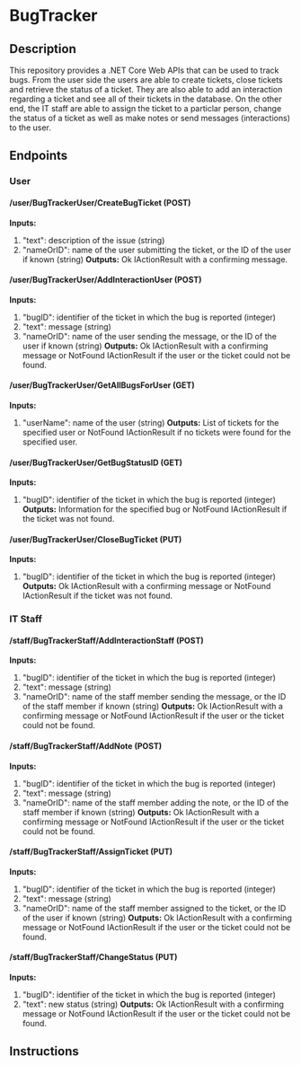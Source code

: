 # BugTracker

## Description
This repository provides a .NET Core Web APIs that can be used to track bugs. From the user side the users are able to create tickets, close tickets and retrieve the status of a ticket. They are also able to add an interaction regarding a ticket and see all of their tickets in the database. On the other end, the IT staff are able to assign the ticket to a particlar person, change the status of a ticket as well as make notes or send messages (interactions) to the user.

## Endpoints
### User
#### /user/BugTrackerUser/CreateBugTicket (POST)
**Inputs:**
1. "text": description of the issue (string)
2. "nameOrID": name of the user submitting the ticket, or the ID of the user if known (string)
**Outputs:**
Ok IActionResult with a confirming message.

#### /user/BugTrackerUser/AddInteractionUser (POST)
**Inputs:**
1. "bugID": identifier of the ticket in which the bug is reported (integer)
2. "text": message (string)
3. "nameOrID": name of the user sending the message, or the ID of the user if known (string)
**Outputs:**
Ok IActionResult with a confirming message or
NotFound IActionResult if the user or the ticket could not be found.

#### /user/BugTrackerUser/GetAllBugsForUser (GET)
**Inputs:**
1. "userName": name of the user (string)
**Outputs:**
List of tickets for the specified user or
NotFound IActionResult if no tickets were found for the specified user.

#### /user/BugTrackerUser/GetBugStatusID (GET)
**Inputs:**
1. "bugID": identifier of the ticket in which the bug is reported (integer)
**Outputs:**
Information for the specified bug or
NotFound IActionResult if the ticket was not found.

#### /user/BugTrackerUser/CloseBugTicket (PUT)
**Inputs:**
1. "bugID": identifier of the ticket in which the bug is reported (integer)
**Outputs:**
Ok IActionResult with a confirming message or
NotFound IActionResult if the ticket was not found.

### IT Staff
#### /staff/BugTrackerStaff/AddInteractionStaff (POST)
**Inputs:**
1. "bugID": identifier of the ticket in which the bug is reported (integer)
2. "text": message (string)
3. "nameOrID": name of the staff member sending the message, or the ID of the staff member if known (string)
**Outputs:**
Ok IActionResult with a confirming message or
NotFound IActionResult if the user or the ticket could not be found.

#### /staff/BugTrackerStaff/AddNote (POST)
**Inputs:**
1. "bugID": identifier of the ticket in which the bug is reported (integer)
2. "text": message (string)
3. "nameOrID": name of the staff member adding the note, or the ID of the staff member if known (string)
**Outputs:**
Ok IActionResult with a confirming message or
NotFound IActionResult if the user or the ticket could not be found.

#### /staff/BugTrackerStaff/AssignTicket (PUT)
**Inputs:**
1. "bugID": identifier of the ticket in which the bug is reported (integer)
2. "text": message (string)
3. "nameOrID": name of the staff member assigned to the ticket, or the ID of the user if known (string)
**Outputs:**
Ok IActionResult with a confirming message or
NotFound IActionResult if the user or the ticket could not be found.

#### /staff/BugTrackerStaff/ChangeStatus (PUT)
**Inputs:**
1. "bugID": identifier of the ticket in which the bug is reported (integer)
2. "text": new status (string)
**Outputs:**
Ok IActionResult with a confirming message or
NotFound IActionResult if the user or the ticket could not be found.

## Instructions
